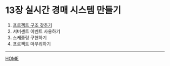 # 13장 실시간 경매 시스템 만들기

1. [프로젝트 구조 갖추기](./01.md)
2. 서버센트 이벤트 사용하기
3. 스케줄링 구현하기
4. 프로젝트 마무리하기

-----
[HOME](../../README.md)
